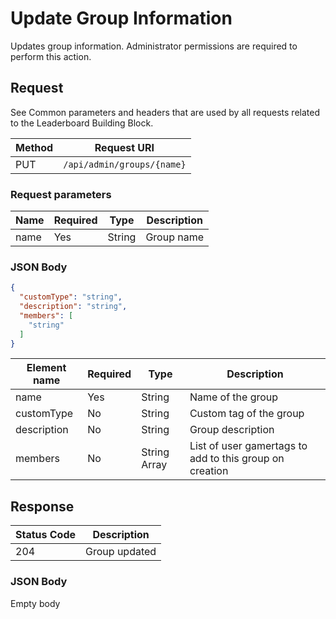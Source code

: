 # Update Group Information

Updates group information. Administrator permissions are required to perform this action.

## Request

See Common parameters and headers that are used by all requests related to the Leaderboard Building Block.

Method  | Request URI
------- | -----------
PUT     | `/api/admin/groups/{name}`

### Request parameters

Name        | Required |   Type   | Description
------------|----------|----------|------------
name|Yes|String|Group name

### JSON Body

```json
{
  "customType": "string",
  "description": "string",
  "members": [
    "string"
  ]
}
```

Element name        | Required  | Type       | Description
--------------------|-----------|------------|------------
name|Yes|String|Name of the group
customType|No|String|Custom tag of the group
description|No|String|Group description
members|No|String Array|List of user gamertags to add to this group on creation

## Response

| Status Code | Description |
|-------------|-------------|
|204|Group updated|


### JSON Body

Empty body